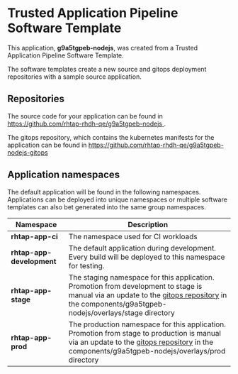 # Trusted Application Pipeline Software Template

This application, **g9a5tgpeb-nodejs**, was created from a Trusted Application Pipeline Software Template.

The software templates create a new source and gitops deployment repositories with a sample source application. 

## Repositories

The source code for your application can be found in [https://github.com/rhtap-rhdh-qe/g9a5tgpeb-nodejs ](https://github.com/rhtap-rhdh-qe/g9a5tgpeb-nodejs ).
 
The gitops repository, which contains the kubernetes manifests for the application can be found in 
[https://github.com/rhtap-rhdh-qe/g9a5tgpeb-nodejs-gitops ](https://github.com/rhtap-rhdh-qe/g9a5tgpeb-nodejs-gitops ) 

## Application namespaces 

The default application will be found in the following namespaces. Applications can be deployed into unique namespaces or multiple software templates can also bet generated into the same group namespaces.  

|  Namespace   |  Description   |  
| -------- | -------- |
| **rhtap-app-ci** | The namespace used for CI workloads |
| **rhtap-app-development** | The default application during development. Every build will be deployed to this namespace for testing. |
| **rhtap-app-stage** | The staging namespace for this application. Promotion from development to stage is manual via an update to the [gitops repository](https://github.com/rhtap-rhdh-qe/g9a5tgpeb-nodejs-gitops ) in the components/g9a5tgpeb-nodejs/overlays/stage directory |
| **rhtap-app-prod** | The production namespace for this application. Promotion from stage to production is manual via an update to the [gitops repository](https://github.com/rhtap-rhdh-qe/g9a5tgpeb-nodejs-gitops ) in the components/g9a5tgpeb-nodejs/overlays/prod directory |